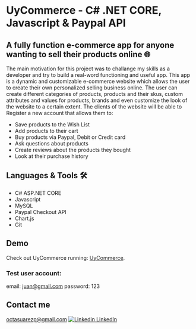 # UyCommerce - C# .NET CORE, Javascript & Paypal API

## A fully function e-commerce app for anyone wanting to sell their products online 🌐

The main motivation for this project was to challange my skills as a developer and try to build a real-word functioning and useful app.
This app is a dynamic and customizable e-commerce website which allows the user to create their own personalized selling business online. The user can create different categories of products, products and their skus, custom attributes and values for products, brands and even customize the look of the website to a certain extent.
The clients of the website will be able to Register a new account that allows them to:

- Save products to the Wish List
- Add products to their cart
- Buy products via Paypal, Debit or Credit card
- Ask questions about products
- Create reviews about the products they bought
- Look at their purchase history

## Languages & Tools 🛠

- C# ASP.NET CORE
- Javascript
- MySQL
- Paypal Checkout API
- Chart.js
- Git

## Demo

Check out UyCommerce running: [UyCommerce](http://octasuarez-001-site1.ftempurl.com).

### Test user account:

email: juan@gmail.com
password: 123

## Contact me

octasuarezp@gmail.com
[![Linkedin](https://i.stack.imgur.com/gVE0j.png) LinkedIn](https://www.linkedin.com/in/octavio-su%C3%A1rez-pamparatto)
